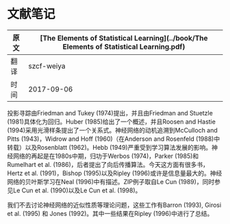 # 文献笔记

| 原文   | [The Elements of Statistical Learning](../book/The Elements of Statistical Learning.pdf) |
| ---- | ---------------------------------------- |
| 翻译   | szcf-weiya                               |
| 时间   | 2017-09-06                               |

投影寻踪由Friedman and Tukey (1974)提出，并且由Friedman and Stuetzle (1981)具体化为回归。Huber (1985)给出了一个概述，并且Roosen and Hastie (1994)采用光滑样条提出了一个关系式。神经网络的动机追溯到McCulloch and Pitts (1943)，Widrow and Hoff (1960)（在Anderson and Rosenfeld (1988)中转载）以及Rosenblatt (1962)。Hebb (1949)严重受到学习算法发展的影响。神经网络的再起是在1980s中期，归功于Werbos (1974)，Parker (1985)和Rumelhart et al. (1986)，后者提出了向后传播算法。今天这方面有很多书，Hertz et al. (1991)，Bishop (1995)以及Ripley (1996)或许是信息量最大的。神经网络的贝叶斯学习在Neal (1996)中有描述。ZIP例子取自Le Cun (1989)，同时参见Le Cun et al. (1990)以及Le Cun et al. (1998)。

我们不去讨论神经网络的近似性质等理论问题，这些工作有Barron (1993), Girosi et al. (1995) 和 Jones (1992)。其中一些结果在Ripley (1996)中进行了总结。

